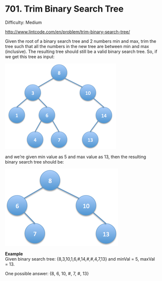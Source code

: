 # 701. Trim Binary Search Tree

Difficulty: Medium

http://www.lintcode.com/en/problem/trim-binary-search-tree/

Given the root of a binary search tree and 2 numbers min and max, trim the tree such that all the numbers in the new tree are between min and max (inclusive). The resulting tree should still be a valid binary search tree. So, if we get this tree as input:

![alt text](bst.png)

and we’re given min value as 5 and max value as 13, then the resulting binary search tree should be:

![alt text](bst_trim.png)

**Example**  
Given binary search tree:
{8,3,10,1,6,#,14,#,#,4,7,13} and minVal = 5, maxVal = 13.

One possible answer: {8, 6, 10, #, 7, #, 13}
